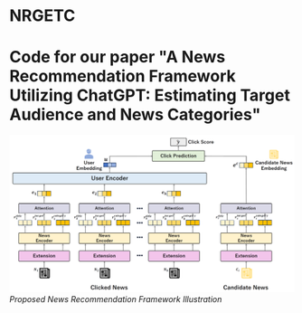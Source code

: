 # NRGETC
# Code for our paper "A News Recommendation Framework Utilizing ChatGPT: Estimating Target Audience and News Categories"
![Proposed News Recommendation Framework Illustration](proposed_framework.png)
　　　　　　　　　　　　　　　　　*Proposed News Recommendation Framework Illustration*
